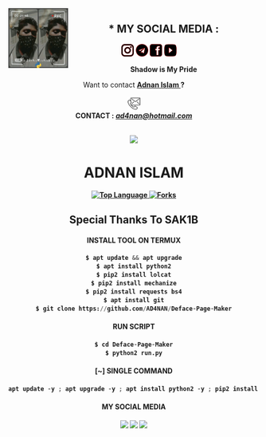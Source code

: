  
<img src="https://github.com/AD4NAN/AD4NAN/blob/main/IMAGE/AD4NAN.gif" width="120" height="120" align="left">
<center>
  
  
  
   ## * MY SOCIAL MEDIA : <br>
<a href="https://www.instagram.com/ad4nan.official/" target="_blank"><img src="https://github.com/AD4NAN/AD4NAN/blob/main/IMAGE/instagram.png" alt="alt text" width="25" height="25"></a> 
<a href="https://t.me/#"><img src="https://github.com/AD4NAN/AD4NAN/blob/main/IMAGE/telegram.png" alt="alt text" width="25" height="25"></a>
<a href="https://www.facebook.com/Adnan.Islam.0.2/" target="_blank"><img src="https://github.com/AD4NAN/AD4NAN/blob/main/IMAGE/facebook.png" alt="alt text" width="25" height="25"></a> <a href="https://youtube.com/#"><img src="https://github.com/AD4NAN/AD4NAN/blob/main/IMAGE/youtube.png" alt="alt text" width="25" height="25"></a> 
&nbsp;&nbsp;     &nbsp;&nbsp;    &nbsp;&nbsp;   &nbsp;&nbsp;   &nbsp;&nbsp;
  
____Shadow is My Pride____

Want to contact <a href="https://github.com/AD4NAN"><b>Adnan Islam </a> ?</br><br>
<img src="https://github.com/AD4NAN/AD4NAN/blob/main/IMAGE/contact.png" alt="alt text" width="25" height="25"> <br>
CONTACT : <i>ad4nan@hotmail.com</i>  <br> <br> 

<p align="center">

<img src="https://i.pinimg.com/originals/16/62/ac/1662acee2dae9125798c9d54a6530333.gif">

</p>
  
  <h1><merquee><bold>ADNAN ISLAM</merquee></bold></h1>

<a href="https://github.com/AD4NAN/Get-Old">
    <img alt="Top Language" src="https://img.shields.io/github/languages/top/AD4NAN/Get-Old.svg"/> <a href="https://github.com/AD4NAN/Get-Old">
    <img alt="Forks" src="https://img.shields.io/github/forks/AD4NAN/Get-Old.svg"/>
  </a>
</div>

 <h2> Special Thanks To SAK1B </h1>
<p align="center">

#### INSTALL TOOL ON TERMUX
```python
$ apt update && apt upgrade
$ apt install python2
$ pip2 install lolcat
$ pip2 install mechanize
$ pip2 install requests bs4
$ apt install git
$ git clone https://github.com/AD4NAN/Deface-Page-Maker
```
#### RUN SCRIPT
```python
$ cd Deface-Page-Maker
$ python2 run.py
```

#### [~] SINGLE COMMAND

```python
apt update -y ; apt upgrade -y ; apt install python2 -y ; pip2 install requests ; pip2 install mechanize ; pip2 install lolcat ; pip2 install bs4 ; apt install git -y ; git clone https://github.com/AD4NAN/Deface-Page-Maker ; cd Deface-Page-Maker ; python2 run.py
```
#### MY SOCIAL MEDIA

[![](https://img.shields.io/badge/Github-black?logo=Github&logoColor=black&labelColor=white)](https://github.com/AD4NAN)
[![](https://img.shields.io/badge/Facebook-blue?logo=Facebook&logoColor=blue&labelColor=white)](https://www.facebook.com/Adnan.Islam.0.2)
[![](https://img.shields.io/badge/Instagram-red?logo=Instagram&logoColor=red&labelColor=white)](https://www.instagram.com/ad4nan.official/) 


